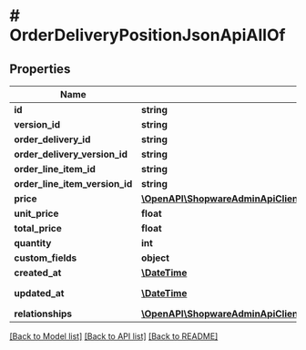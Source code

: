 # # OrderDeliveryPositionJsonApiAllOf

## Properties

Name | Type | Description | Notes
------------ | ------------- | ------------- | -------------
**id** | **string** |  | [optional]
**version_id** | **string** |  | [optional]
**order_delivery_id** | **string** |  |
**order_delivery_version_id** | **string** |  | [optional]
**order_line_item_id** | **string** |  |
**order_line_item_version_id** | **string** |  | [optional]
**price** | [**\OpenAPI\ShopwareAdminApiClient\Model\OrderJsonApiAllOfShippingCosts**](OrderJsonApiAllOfShippingCosts.md) |  | [optional]
**unit_price** | **float** |  | [optional]
**total_price** | **float** |  | [optional]
**quantity** | **int** |  | [optional]
**custom_fields** | **object** |  | [optional]
**created_at** | [**\DateTime**](\DateTime.md) |  | [readonly]
**updated_at** | [**\DateTime**](\DateTime.md) |  | [optional] [readonly]
**relationships** | [**\OpenAPI\ShopwareAdminApiClient\Model\OrderDeliveryPositionJsonApiAllOfRelationships**](OrderDeliveryPositionJsonApiAllOfRelationships.md) |  | [optional]

[[Back to Model list]](../../README.md#models) [[Back to API list]](../../README.md#endpoints) [[Back to README]](../../README.md)
